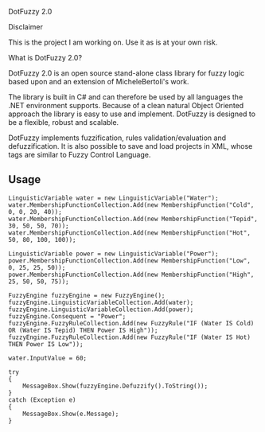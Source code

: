 DotFuzzy 2.0

Disclaimer

This is the project I am working on. Use it as is at your own risk.

What is DotFuzzy 2.0?

DotFuzzy 2.0 is an open source stand-alone class library for fuzzy logic based upon and an extension of MicheleBertoli's work. 

The library is built in C# and can therefore be used by all languages the .NET environment supports. Because of a clean natural Object Oriented approach the library is easy to use and implement. DotFuzzy is designed to be a flexible, robust and scalable.

DotFuzzy implements fuzzification, rules validation/evaluation and defuzzification. It is also possible to save and load projects in XML, whose tags are similar to Fuzzy Control Language.


Usage
-----
    LinguisticVariable water = new LinguisticVariable("Water"); 
    water.MembershipFunctionCollection.Add(new MembershipFunction("Cold", 0, 0, 20, 40)); 
    water.MembershipFunctionCollection.Add(new MembershipFunction("Tepid", 30, 50, 50, 70)); 
    water.MembershipFunctionCollection.Add(new MembershipFunction("Hot", 50, 80, 100, 100));

    LinguisticVariable power = new LinguisticVariable("Power"); 
    power.MembershipFunctionCollection.Add(new MembershipFunction("Low", 0, 25, 25, 50)); 
    power.MembershipFunctionCollection.Add(new MembershipFunction("High", 25, 50, 50, 75));

    FuzzyEngine fuzzyEngine = new FuzzyEngine(); 
    fuzzyEngine.LinguisticVariableCollection.Add(water); 
    fuzzyEngine.LinguisticVariableCollection.Add(power); 
    fuzzyEngine.Consequent = "Power"; 
    fuzzyEngine.FuzzyRuleCollection.Add(new FuzzyRule("IF (Water IS Cold) OR (Water IS Tepid) THEN Power IS High")); 
    fuzzyEngine.FuzzyRuleCollection.Add(new FuzzyRule("IF (Water IS Hot) THEN Power IS Low"));

    water.InputValue = 60;

    try 
    { 
        MessageBox.Show(fuzzyEngine.Defuzzify().ToString()); 
    } 
    catch (Exception e) 
    { 
        MessageBox.Show(e.Message); 
    }
